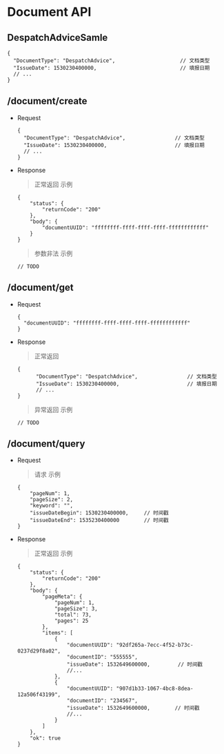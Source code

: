 # Document API


## DespatchAdviceSamle
```json5
{
  "DocumentType": "DespatchAdvice",                     // 文档类型
  "IssueDate": 1530230400000,                           // 填报日期
  // ...
}
```



## /document/create

- Request
    ```json5
    {
      "DocumentType": "DespatchAdvice",                // 文档类型
      "IssueDate": 1530230400000,                      // 填报日期
      // ...
    }
    ```

- Response

    > 正常返回 示例
    ```json5
    {
        "status": {
            "returnCode": "200"
        },
        "body": {
            "documentUUID": "ffffffff-ffff-ffff-ffff-ffffffffffff"
        }
    }
    ```
    
    > 参数非法 示例
    ```json5
    // TODO
    ```
        
## /document/get

- Request
    ```json5
    {
      "documentUUID": "ffffffff-ffff-ffff-ffff-ffffffffffff"
    }
    ```

- Response

    > 正常返回
    ```json5
    {
          "DocumentType": "DespatchAdvice",                // 文档类型
          "IssueDate": 1530230400000,                      // 填报日期
          // ...
    }
    ```
    
    > 异常返回 示例
    ```json5
    // TODO
    ```
            
    
## /document/query

- Request
    > 请求 示例
    ```json5
    {
        "pageNum": 1,
        "pageSize": 2,
        "keyword": "",
        "issueDateBegin": 1530230400000,     // 时间戳
        "issueDateEnd": 1535230400000        // 时间戳
    }
    ```

- Response

    > 正常返回 示例
    ```json5
    {
        "status": {
            "returnCode": "200"
        },
        "body": {
            "pageMeta": {
                "pageNum": 1,
                "pageSize": 3,
                "total": 73,
                "pages": 25
            },
            "items": [
                {
                    "documentUUID": "92df265a-7ecc-4f52-b73c-0237d29f8a02",
                    "documentID": "555555",
                    "issueDate": 1532649600000,         // 时间戳
                    //...
                },
                {
                    "documentUUID": "907d1b33-1067-4bc8-8dea-12a506f43199",
                    "documentID": "234567",
                    "issueDate": 1532649600000,        // 时间戳
                    //...
                }
            ]
        },
        "ok": true
    }
    ```


